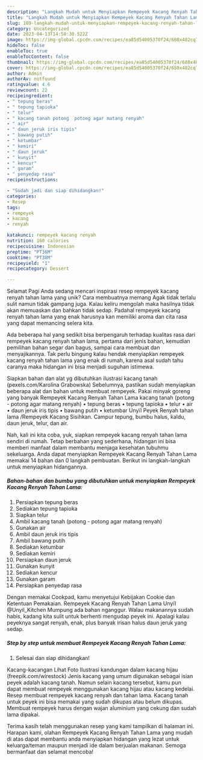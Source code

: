 ```yaml
---
description: "Langkah Mudah untuk Menyiapkan Rempeyek Kacang Renyah Tahan Lama yang Lezat, Lezat"
title: "Langkah Mudah untuk Menyiapkan Rempeyek Kacang Renyah Tahan Lama yang Lezat, Lezat"
slug: 189-langkah-mudah-untuk-menyiapkan-rempeyek-kacang-renyah-tahan-lama-yang-lezat-lezat
category: Uncategorized
date: 2023-04-13T14:58:30.522Z
image: https://img-global.cpcdn.com/recipes/ea85d54005370f24/680x482cq70/rempeyek-kacang-renyah-tahan-lama-foto-resep-utama.jpg
hideToc: false
enableToc: true
enableTocContent: false
thumbnail: https://img-global.cpcdn.com/recipes/ea85d54005370f24/680x482cq70/rempeyek-kacang-renyah-tahan-lama-foto-resep-utama.jpg
cover: https://img-global.cpcdn.com/recipes/ea85d54005370f24/680x482cq70/rempeyek-kacang-renyah-tahan-lama-foto-resep-utama.jpg
author: Admin
authorAv: notfound
ratingvalue: 4.6
reviewcount: 22
recipeingredient:
- " tepung beras"
- " tepung tapioka"
- " telur"
- " kacang tanah potong  potong agar matang renyah"
- " air"
- " daun jeruk iris tipis"
- " bawang putih"
- " ketumbar"
- " kemiri"
- " daun jeruk"
- " kunyit"
- " kencur"
- " garam"
- " penyedap rasa"
recipeinstructions:

- "Sudah jadi dan siap dihidangkan!"
categories:
- Resep
tags:
- rempeyek
- kacang
- renyah

katakunci: rempeyek kacang renyah 
nutrition: 160 calories
recipecuisine: Indonesian
preptime: "PT36M"
cooktime: "PT38M"
recipeyield: "1"
recipecategory: Dessert

---
```



Selamat Pagi Anda sedang mencari inspirasi resep rempeyek kacang renyah tahan lama yang unik? Cara membuatnya memang Agak tidak terlalu sulit namun tidak gampang juga. Kalau keliru mengolah maka hasilnya tidak akan memuaskan dan bahkan tidak sedap. Padahal rempeyek kacang renyah tahan lama yang enak harusnya kan memiliki aroma dan cita rasa yang dapat memancing selera kita.


Ada beberapa hal yang sedikit bisa berpengaruh terhadap kualitas rasa dari rempeyek kacang renyah tahan lama, pertama dari jenis bahan, kemudian pemilihan bahan segar dan bagus, sampai cara membuat dan menyajikannya. Tak perlu bingung kalau hendak menyiapkan rempeyek kacang renyah tahan lama yang enak di rumah, karena asal sudah tahu caranya maka hidangan ini bisa menjadi suguhan istimewa.

Siapkan bahan dan alat yg dibutuhkan ilustrasi kacang tanah (pexels.com/Karolina Grabowska) Sebelumnya, pastikan sudah menyiapkan beberapa alat dan bahan untuk membuat rempeyek. Pakai minyak goreng yang banyak Rempeyek Kacang Renyah Tahan Lama kacang tanah (potong - potong agar matang renyah) • tepung beras • tepung tapioka • telur • air • daun jeruk iris tipis • bawang putih • ketumbar Unyïl Peyek Renyah tahan lama /Rempeyek Kacang Sisihkan. Campur tepung, bumbu halus, kaldu, daun jeruk, telur, dan air.


Nah, kali ini kita coba, yuk, siapkan rempeyek kacang renyah tahan lama sendiri di rumah. Tetap berbahan yang sederhana, hidangan ini bisa memberi manfaat dalam membantu menjaga kesehatan tubuhmu sekeluarga. Anda dapat menyiapkan Rempeyek Kacang Renyah Tahan Lama memakai 14 bahan dan 0 langkah pembuatan. Berikut ini langkah-langkah untuk menyiapkan hidangannya.

<!--inarticleads1-->

##### Bahan-bahan dan bumbu yang dibutuhkan untuk menyiapkan Rempeyek Kacang Renyah Tahan Lama:

1. Persiapkan  tepung beras
1. Sediakan  tepung tapioka
1. Siapkan  telur
1. Ambil  kacang tanah (potong - potong agar matang renyah)
1. Gunakan  air
1. Ambil  daun jeruk iris tipis
1. Ambil  bawang putih
1. Sediakan  ketumbar
1. Sediakan  kemiri
1. Persiapkan  daun jeruk
1. Gunakan  kunyit
1. Sediakan  kencur
1. Gunakan  garam
1. Persiapkan  penyedap rasa


Dengan memakai Cookpad, kamu menyetujui Kebijakan Cookie dan Ketentuan Pemakaian. Rempeyek Kacang Renyah Tahan Lama Unyïl @Unyil_Kitchen Mumpung ada bahan nganggur. Walau makanannya sudah habis, kadang kita sulit untuk berhenti mengudap peyek ini. Apalagi kalau peyeknya sangat renyah, enak, plus banyak irisan halus daun jeruk yang sedap. 

<!--inarticleads2-->

##### Step by step untuk membuat Rempeyek Kacang Renyah Tahan Lama:


1. Selesai dan siap dihidangkan!

Kacang-kacangan Lihat Foto Ilustrasi kandungan dalam kacang hijau (freepik.com/wirestock) Jenis kacang yang umum digunakan sebagai isian peyek adalah kacang tanah. Namun selain kacang tersebut, kamu pun dapat membuat rempeyek menggunakan kacang hijau atau kacang kedelai. Resep membuat rempeyek kacang renyah dan tahan lama. Kacang tanah untuk peyek ini bisa memakai yang sudah dikupas atau belum dikupas. Membuat rempeyek harus dengan wajan aluminium yang cekung dan sudah lama dipakai. 

Terima kasih telah menggunakan resep yang kami tampilkan di halaman ini. Harapan kami, olahan Rempeyek Kacang Renyah Tahan Lama yang mudah di atas dapat membantu anda menyiapkan hidangan yang lezat untuk keluarga/teman maupun menjadi ide dalam berjualan makanan. Semoga bermanfaat dan selamat mencoba!
